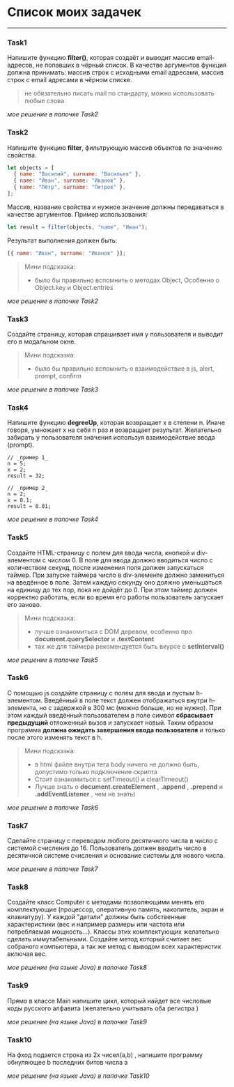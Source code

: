 # Список моих задачек

---

### Task1

Напишите функцию **filter()**, которая создаёт и выводит массив email-адресов, не попавших в чёрный список. В качестве аргументов функция должна принимать: массив строк с исходными email адресами, массив строк с email адресами в чёрном списке.

> не обязательно писать mail по стандарту, можно использовать любые слова

_мое решение в папочке Task2_

### Task2

Напишите функцию **filter**, фильтрующую массив объектов по значению свойства.

```js
let objects = [
  { name: "Василий", surname: "Васильев" },
  { name: "Иван", surname: "Иванов" },
  { name: "Пётр", surname: "Петров" },
];
```

Массив, название свойства и нужное значение должны передаваться в качестве аргументов. Пример использования:

```js
let result = filter(objects, "name", "Иван");
```

Результат выполнения должен быть:

```js
[{ name: "Иван", surname: "Иванов" }];
```

> Мини подсказка:
>
> - было бы правильно вспомнить о методах Object,
>   Особенно о Object.key и Object.entries

_мое решение в папочке Task2_

### Task3

Создайте страницу, которая спрашивает имя у пользователя и выводит его в модальном окне.

> Мини подсказка:
>
> - было бы правильно вспомнить о взаимодействие в js, alert, prompt, confirm

_мое решение в папочке Task3_

### Task4

Напишите функцию **degreeUp**, которая возвращает x в степени n. Иначе говоря, умножает x на себя n раз и возвращает результат. Желательно забирать у пользователя значения используя взаимодействие ввода (prompt).

```
// _пример 1_
n = 5;
x = 2;
result = 32;

// _пример 2_
n = 2;
x = 0.1;
result = 0.01;
```

_мое решение в папочке Task4_

### Task5

Создайте HTML-страницу с полем для ввода числа, кнопкой и div-элементом с числом 0. В поле для ввода должно вводиться число с количеством секунд, после изменения поля должен запускаться таймер. При запуске таймера число в div-элементе должно замениться на введённое в поле. Затем каждую секунду оно должно уменьшаться на единицу до тех пор, пока не дойдёт до 0. При этом таймер должен корректно работать, если во время его работы пользователь запускает его заново.

> Мини подсказка:
>
> - лучше ознакомиться с DOM деревом, особенно про **document.querySelector** и **.textContent**
> - так же для таймера рекомендуется быть вкурсе о **setInterval()**

_мое решение в папочке Task5_

### Task6

С помощью js создайте страницу с полем для ввода и пустым h-элементом. Введённый в поле текст должен отображаться внутри h-элемента, но с задержкой в 300 мс (можно больше, но не нужно). При этом каждый введённый пользователем в поле символ **сбрасывает предыдущий** отложенный вызов и запускает новый. Таким образом программа **должна ожидать завершения ввода пользователя** и только после этого изменять текст в h.

> Мини подсказка:
>
> - в html файле внутри тега body ничего не должно быть, допустимо только подключение скрипта
> - Стоит ознакомиться с setTimeout() и clearTimeout()
> - Лучше знать о **document.createElement** , **.append** , **.prepend** и **.addEventListener** , чем не знать)

_мое решение в папочке Task6_

### Task7

Сделайте страницу с переводом любого десятичного числа в число
с системой счисления до 16. Пользователь должен вводить число в десятичной системе счисления и основание системы для нового числа.

_мое решение в папочке Task7_

### Task8
Cоздайте класс Computer  c  методами позволяющими менять его комплектующие (процессор, оперативную память, накопитель, экран и клавиатуру).
У каждой "детали" должны быть собственные характеристики (вес и например размеры или частота или потребляемая мощность...).
Классы этих комплектующих желательно сделать иммутабельными.
Создайте метод который считает вес собраного компьютера, а так же метод с выводом всех характеристик включая вес.

_мое решение (на языке Java) в папочке Task8_

### Task9
Прямо в классе Main напишите цикл, который найдет все числовые коды русского алфавита (желательно учитывать оба регистра )

_мое решение (на языке Java) в папочке Task9_

### Task10
На фход подается строка из 2х чисел(a,b) , напишите программу обнуляющее b последних битов числа а

_мое решение (на языке Java) в папочке Task10_

